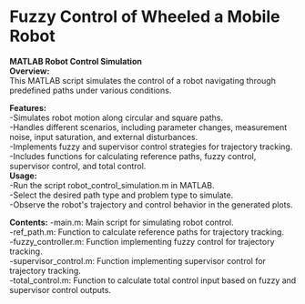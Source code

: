 # Fuzzy Control of Wheeled a Mobile Robot
**MATLAB Robot Control Simulation**  
**Overview:**   
This MATLAB script simulates the control of a robot navigating through predefined paths under various conditions.  

**Features:**  
-Simulates robot motion along circular and square paths.  
-Handles different scenarios, including parameter changes, measurement noise, input saturation, and external disturbances.  
-Implements fuzzy and supervisor control strategies for trajectory tracking.   
-Includes functions for calculating reference paths, fuzzy control, supervisor control, and total control.   
**Usage:**  
-Run the script robot_control_simulation.m in MATLAB.     
-Select the desired path type and problem type to simulate.     
-Observe the robot's trajectory and control behavior in the generated plots.    

**Contents:**
-main.m: Main script for simulating robot control.    
-ref_path.m: Function to calculate reference paths for trajectory tracking.    
-fuzzy_controller.m: Function implementing fuzzy control for trajectory tracking.    
-supervisor_control.m: Function implementing supervisor control for trajectory tracking.  
-total_control.m: Function to calculate total control input based on fuzzy and supervisor control outputs.
